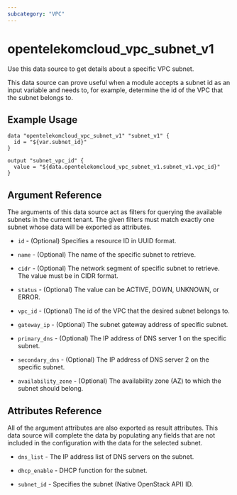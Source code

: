 ```yaml
---
subcategory: "VPC"
---
```


# opentelekomcloud_vpc_subnet_v1

Use this data source to get details about a specific VPC subnet.

This data source can prove useful when a module accepts a subnet id as
an input variable and needs to, for example, determine the id of the
VPC that the subnet belongs to.

## Example Usage

```hcl
data "opentelekomcloud_vpc_subnet_v1" "subnet_v1" {
  id = "${var.subnet_id}"
}

output "subnet_vpc_id" {
  value = "${data.opentelekomcloud_vpc_subnet_v1.subnet_v1.vpc_id}"
}
```

## Argument Reference

The arguments of this data source act as filters for querying the available
subnets in the current tenant. The given filters must match exactly one
subnet whose data will be exported as attributes.

* `id` - (Optional) Specifies a resource ID in UUID format.

* `name` - (Optional) The name of the specific subnet to retrieve.

* `cidr` - (Optional) The network segment of specific subnet to retrieve. The value must be in CIDR format.

* `status` - (Optional) The value can be ACTIVE, DOWN, UNKNOWN, or ERROR.

* `vpc_id` - (Optional) The id of the VPC that the desired subnet belongs to.

* `gateway_ip` - (Optional) The subnet gateway address of specific subnet.

* `primary_dns` - (Optional) The IP address of DNS server 1 on the specific subnet.

* `secondary_dns` - (Optional) The IP address of DNS server 2 on the specific subnet.

* `availability_zone` - (Optional) The availability zone (AZ) to which the subnet should belong.

## Attributes Reference

All of the argument attributes are also exported as result attributes.
This data source will complete the data by populating
any fields that are not included in the configuration with the data for
the selected subnet.

* `dns_list` - The IP address list of DNS servers on the subnet.

* `dhcp_enable` - DHCP function for the subnet.

* `subnet_id` - Specifies the subnet (Native OpenStack API) ID.
